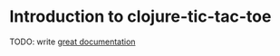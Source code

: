 # Introduction to clojure-tic-tac-toe

TODO: write [great documentation](http://jacobian.org/writing/what-to-write/)
